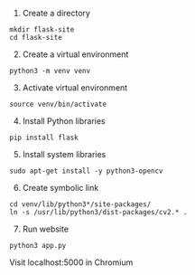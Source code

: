 1. Create a directory
```
mkdir flask-site
cd flask-site
```
2. Create a virtual environment
```
python3 -m venv venv
```
3. Activate virtual environment
```
source venv/bin/activate
```
4. Install Python libraries
```
pip install flask
```
5. Install system libraries
```
sudo apt-get install -y python3-opencv
```
6. Create symbolic link
```
cd venv/lib/python3*/site-packages/
ln -s /usr/lib/python3/dist-packages/cv2.* .
```
7. Run website
```
python3 app.py
```

Visit localhost:5000 in Chromium